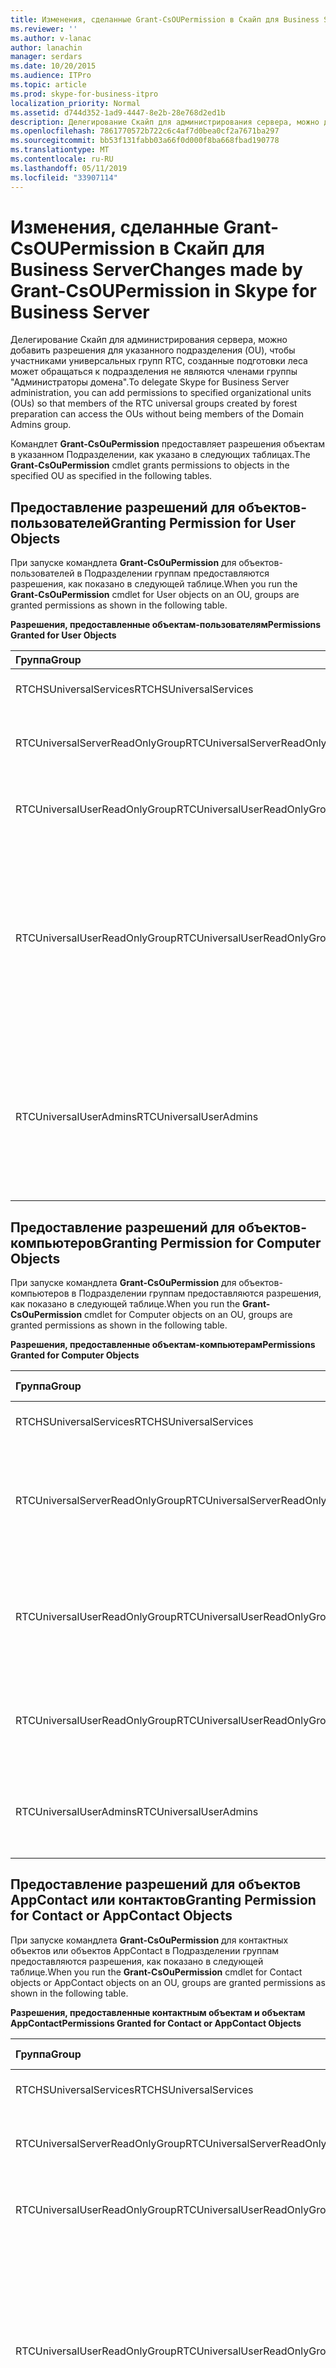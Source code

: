 ```yaml
---
title: Изменения, сделанные Grant-CsOUPermission в Скайп для Business Server
ms.reviewer: ''
ms.author: v-lanac
author: lanachin
manager: serdars
ms.date: 10/20/2015
ms.audience: ITPro
ms.topic: article
ms.prod: skype-for-business-itpro
localization_priority: Normal
ms.assetid: d744d352-1ad9-4447-8e2b-28e768d2ed1b
description: Делегирование Скайп для администрирования сервера, можно добавить разрешения для указанного подразделения (OU), чтобы участниками универсальных групп RTC, созданные подготовки леса может обращаться к подразделения не являются членами группы "Администраторы домена".
ms.openlocfilehash: 7861770572b722c6c4af7d0bea0cf2a7671ba297
ms.sourcegitcommit: bb53f131fabb03a66f0d000f8ba668fbad190778
ms.translationtype: MT
ms.contentlocale: ru-RU
ms.lasthandoff: 05/11/2019
ms.locfileid: "33907114"
---
```

# <a name="changes-made-by-grant-csoupermission-in-skype-for-business-server"></a><span data-ttu-id="ab93f-103">Изменения, сделанные Grant-CsOUPermission в Скайп для Business Server</span><span class="sxs-lookup"><span data-stu-id="ab93f-103">Changes made by Grant-CsOUPermission in Skype for Business Server</span></span>
 
<span data-ttu-id="ab93f-104">Делегирование Скайп для администрирования сервера, можно добавить разрешения для указанного подразделения (OU), чтобы участниками универсальных групп RTC, созданные подготовки леса может обращаться к подразделения не являются членами группы "Администраторы домена".</span><span class="sxs-lookup"><span data-stu-id="ab93f-104">To delegate Skype for Business Server administration, you can add permissions to specified organizational units (OUs) so that members of the RTC universal groups created by forest preparation can access the OUs without being members of the Domain Admins group.</span></span> 
  
<span data-ttu-id="ab93f-105">Командлет **Grant-CsOuPermission** предоставляет разрешения объектам в указанном Подразделении, как указано в следующих таблицах.</span><span class="sxs-lookup"><span data-stu-id="ab93f-105">The **Grant-CsOuPermission** cmdlet grants permissions to objects in the specified OU as specified in the following tables.</span></span>
  
## <a name="granting-permission-for-user-objects"></a><span data-ttu-id="ab93f-106">Предоставление разрешений для объектов-пользователей</span><span class="sxs-lookup"><span data-stu-id="ab93f-106">Granting Permission for User Objects</span></span>

<span data-ttu-id="ab93f-107">При запуске командлета **Grant-CsOuPermission** для объектов-пользователей в Подразделении группам предоставляются разрешения, как показано в следующей таблице.</span><span class="sxs-lookup"><span data-stu-id="ab93f-107">When you run the **Grant-CsOuPermission** cmdlet for User objects on an OU, groups are granted permissions as shown in the following table.</span></span>
  
<span data-ttu-id="ab93f-108">**Разрешения, предоставленные объектам-пользователям**</span><span class="sxs-lookup"><span data-stu-id="ab93f-108">**Permissions Granted for User Objects**</span></span>

|<span data-ttu-id="ab93f-109">**Группа**</span><span class="sxs-lookup"><span data-stu-id="ab93f-109">**Group**</span></span>|<span data-ttu-id="ab93f-110">**Разрешение**</span><span class="sxs-lookup"><span data-stu-id="ab93f-110">**Permission**</span></span>|<span data-ttu-id="ab93f-111">**Применимо к**</span><span class="sxs-lookup"><span data-stu-id="ab93f-111">**Applies to**</span></span>|
|:-----|:-----|:-----|
|<span data-ttu-id="ab93f-112">RTCHSUniversalServices</span><span class="sxs-lookup"><span data-stu-id="ab93f-112">RTCHSUniversalServices</span></span>  <br/> |<span data-ttu-id="ab93f-113">Репликация изменений каталога</span><span class="sxs-lookup"><span data-stu-id="ab93f-113">Replicating directory changes</span></span>  <br/> |<span data-ttu-id="ab93f-114">Только к этому объекту</span><span class="sxs-lookup"><span data-stu-id="ab93f-114">This object only</span></span>  <br/> |
|<span data-ttu-id="ab93f-115">RTCUniversalServerReadOnlyGroup</span><span class="sxs-lookup"><span data-stu-id="ab93f-115">RTCUniversalServerReadOnlyGroup</span></span>  <br/> |<span data-ttu-id="ab93f-116">Список содержимого</span><span class="sxs-lookup"><span data-stu-id="ab93f-116">List contents</span></span>  <br/> <span data-ttu-id="ab93f-117">Чтение всех свойств</span><span class="sxs-lookup"><span data-stu-id="ab93f-117">Read all properties</span></span>  <br/> <span data-ttu-id="ab93f-118">Разрешения на чтение</span><span class="sxs-lookup"><span data-stu-id="ab93f-118">Read permissions</span></span>  <br/> |<span data-ttu-id="ab93f-119">Только к этому объекту</span><span class="sxs-lookup"><span data-stu-id="ab93f-119">This object only</span></span>  <br/> |
|<span data-ttu-id="ab93f-120">RTCUniversalUserReadOnlyGroup</span><span class="sxs-lookup"><span data-stu-id="ab93f-120">RTCUniversalUserReadOnlyGroup</span></span>  <br/> |<span data-ttu-id="ab93f-121">Список содержимого</span><span class="sxs-lookup"><span data-stu-id="ab93f-121">List contents</span></span>  <br/> <span data-ttu-id="ab93f-122">Чтение всех свойств</span><span class="sxs-lookup"><span data-stu-id="ab93f-122">Read all properties</span></span>  <br/> <span data-ttu-id="ab93f-123">Разрешения на чтение</span><span class="sxs-lookup"><span data-stu-id="ab93f-123">Read permissions</span></span>  <br/> |<span data-ttu-id="ab93f-124">Только к этому объекту</span><span class="sxs-lookup"><span data-stu-id="ab93f-124">This object only</span></span>  <br/> |
|<span data-ttu-id="ab93f-125">RTCUniversalUserReadOnlyGroup</span><span class="sxs-lookup"><span data-stu-id="ab93f-125">RTCUniversalUserReadOnlyGroup</span></span>  <br/> |<span data-ttu-id="ab93f-126">Чтение RTCUserSearchPropertySet</span><span class="sxs-lookup"><span data-stu-id="ab93f-126">Read RTCUserSearchPropertySet</span></span>  <br/> <span data-ttu-id="ab93f-127">Чтение RTCUserProvisioningPropertySet</span><span class="sxs-lookup"><span data-stu-id="ab93f-127">Read RTCUserProvisioningPropertySet</span></span>  <br/> <span data-ttu-id="ab93f-128">Чтение RTCPropertySet</span><span class="sxs-lookup"><span data-stu-id="ab93f-128">Read RTCPropertySet</span></span>  <br/> <span data-ttu-id="ab93f-129">Чтение Public-Information</span><span class="sxs-lookup"><span data-stu-id="ab93f-129">Read Public-Information</span></span>  <br/> <span data-ttu-id="ab93f-130">Чтение General-Information</span><span class="sxs-lookup"><span data-stu-id="ab93f-130">Read General-Information</span></span>  <br/> <span data-ttu-id="ab93f-131">Чтение ограничения учетной записи пользователя</span><span class="sxs-lookup"><span data-stu-id="ab93f-131">Read User-Account-Restrictions</span></span>  <br/> |<span data-ttu-id="ab93f-132">К дочерним объектам пользователей</span><span class="sxs-lookup"><span data-stu-id="ab93f-132">Descendant User objects</span></span>  <br/> |
|<span data-ttu-id="ab93f-133">RTCUniversalUserAdmins</span><span class="sxs-lookup"><span data-stu-id="ab93f-133">RTCUniversalUserAdmins</span></span>  <br/> |<span data-ttu-id="ab93f-134">Запись RTCUserSearchPropertySet</span><span class="sxs-lookup"><span data-stu-id="ab93f-134">Write RTCUserSearchPropertySet</span></span>  <br/> <span data-ttu-id="ab93f-135">Запись msExchUCVoiceMailSettings</span><span class="sxs-lookup"><span data-stu-id="ab93f-135">Write msExchUCVoiceMailSettings</span></span>  <br/> <span data-ttu-id="ab93f-136">Запись RTCUserProvisioningPropertySet</span><span class="sxs-lookup"><span data-stu-id="ab93f-136">Write RTCUserProvisioningPropertySet</span></span>  <br/> <span data-ttu-id="ab93f-137">Запись RTCPropertySet</span><span class="sxs-lookup"><span data-stu-id="ab93f-137">Write RTCPropertySet</span></span>  <br/> <span data-ttu-id="ab93f-138">Запись proxyAddresses</span><span class="sxs-lookup"><span data-stu-id="ab93f-138">Write proxyAddresses</span></span>  <br/> |<span data-ttu-id="ab93f-139">К дочерним объектам пользователей</span><span class="sxs-lookup"><span data-stu-id="ab93f-139">Descendant User objects</span></span>  <br/> |
   
## <a name="granting-permission-for-computer-objects"></a><span data-ttu-id="ab93f-140">Предоставление разрешений для объектов-компьютеров</span><span class="sxs-lookup"><span data-stu-id="ab93f-140">Granting Permission for Computer Objects</span></span>

<span data-ttu-id="ab93f-141">При запуске командлета **Grant-CsOuPermission** для объектов-компьютеров в Подразделении группам предоставляются разрешения, как показано в следующей таблице.</span><span class="sxs-lookup"><span data-stu-id="ab93f-141">When you run the **Grant-CsOuPermission** cmdlet for Computer objects on an OU, groups are granted permissions as shown in the following table.</span></span>
  
<span data-ttu-id="ab93f-142">**Разрешения, предоставленные объектам-компьютерам**</span><span class="sxs-lookup"><span data-stu-id="ab93f-142">**Permissions Granted for Computer Objects**</span></span>

|<span data-ttu-id="ab93f-143">**Группа**</span><span class="sxs-lookup"><span data-stu-id="ab93f-143">**Group**</span></span>|<span data-ttu-id="ab93f-144">**Разрешение**</span><span class="sxs-lookup"><span data-stu-id="ab93f-144">**Permission**</span></span>|<span data-ttu-id="ab93f-145">**Применимо к**</span><span class="sxs-lookup"><span data-stu-id="ab93f-145">**Applies to**</span></span>|
|:-----|:-----|:-----|
|<span data-ttu-id="ab93f-146">RTCHSUniversalServices</span><span class="sxs-lookup"><span data-stu-id="ab93f-146">RTCHSUniversalServices</span></span>  <br/> |<span data-ttu-id="ab93f-147">Репликация изменений каталога</span><span class="sxs-lookup"><span data-stu-id="ab93f-147">Replicating directory changes</span></span>  <br/> |<span data-ttu-id="ab93f-148">Только к этому объекту</span><span class="sxs-lookup"><span data-stu-id="ab93f-148">This object only</span></span>  <br/> |
|<span data-ttu-id="ab93f-149">RTCUniversalServerReadOnlyGroup</span><span class="sxs-lookup"><span data-stu-id="ab93f-149">RTCUniversalServerReadOnlyGroup</span></span>  <br/> |<span data-ttu-id="ab93f-150">Список содержимого</span><span class="sxs-lookup"><span data-stu-id="ab93f-150">List contents</span></span>  <br/> <span data-ttu-id="ab93f-151">Чтение всех свойств</span><span class="sxs-lookup"><span data-stu-id="ab93f-151">Read all properties</span></span>  <br/> <span data-ttu-id="ab93f-152">Разрешения на чтение</span><span class="sxs-lookup"><span data-stu-id="ab93f-152">Read permissions</span></span>  <br/> |<span data-ttu-id="ab93f-153">Только к этому объекту</span><span class="sxs-lookup"><span data-stu-id="ab93f-153">This object only</span></span>  <br/> |
|<span data-ttu-id="ab93f-154">RTCUniversalUserReadOnlyGroup</span><span class="sxs-lookup"><span data-stu-id="ab93f-154">RTCUniversalUserReadOnlyGroup</span></span>  <br/> |<span data-ttu-id="ab93f-155">Список содержимого</span><span class="sxs-lookup"><span data-stu-id="ab93f-155">List contents</span></span>  <br/> <span data-ttu-id="ab93f-156">Чтение всех свойств</span><span class="sxs-lookup"><span data-stu-id="ab93f-156">Read all properties</span></span>  <br/> <span data-ttu-id="ab93f-157">Разрешения на чтение</span><span class="sxs-lookup"><span data-stu-id="ab93f-157">Read permissions</span></span>  <br/> |<span data-ttu-id="ab93f-158">Только к этому объекту</span><span class="sxs-lookup"><span data-stu-id="ab93f-158">This object only</span></span>  <br/> |
|<span data-ttu-id="ab93f-159">RTCUniversalUserReadOnlyGroup</span><span class="sxs-lookup"><span data-stu-id="ab93f-159">RTCUniversalUserReadOnlyGroup</span></span>  <br/> |<span data-ttu-id="ab93f-160">Чтение Public-Information</span><span class="sxs-lookup"><span data-stu-id="ab93f-160">Read Public-Information</span></span>  <br/> <span data-ttu-id="ab93f-161">Чтение проверенные DNS-имени узла</span><span class="sxs-lookup"><span data-stu-id="ab93f-161">Read Validated-DNS-Host-Name</span></span>  <br/> |<span data-ttu-id="ab93f-162">Объектам-потомкам Computer</span><span class="sxs-lookup"><span data-stu-id="ab93f-162">Descendant Computer objects</span></span>  <br/> |
|<span data-ttu-id="ab93f-163">RTCUniversalUserAdmins</span><span class="sxs-lookup"><span data-stu-id="ab93f-163">RTCUniversalUserAdmins</span></span>  <br/> |<span data-ttu-id="ab93f-164">Чтение Public-Information</span><span class="sxs-lookup"><span data-stu-id="ab93f-164">Read Public-Information</span></span>  <br/> <span data-ttu-id="ab93f-165">Чтение проверенные DNS-имени узла</span><span class="sxs-lookup"><span data-stu-id="ab93f-165">Read Validated-DNS-Host-Name</span></span>  <br/> |<span data-ttu-id="ab93f-166">Объектам-потомкам Computer</span><span class="sxs-lookup"><span data-stu-id="ab93f-166">Descendant Computer objects</span></span>  <br/> |
   
## <a name="granting-permission-for-contact-or-appcontact-objects"></a><span data-ttu-id="ab93f-167">Предоставление разрешений для объектов AppContact или контактов</span><span class="sxs-lookup"><span data-stu-id="ab93f-167">Granting Permission for Contact or AppContact Objects</span></span>

<span data-ttu-id="ab93f-168">При запуске командлета **Grant-CsOuPermission** для контактных объектов или объектов AppContact в Подразделении группам предоставляются разрешения, как показано в следующей таблице.</span><span class="sxs-lookup"><span data-stu-id="ab93f-168">When you run the **Grant-CsOuPermission** cmdlet for Contact objects or AppContact objects on an OU, groups are granted permissions as shown in the following table.</span></span>
  
<span data-ttu-id="ab93f-169">**Разрешения, предоставленные контактным объектам и объектам AppContact**</span><span class="sxs-lookup"><span data-stu-id="ab93f-169">**Permissions Granted for Contact or AppContact Objects**</span></span>

|<span data-ttu-id="ab93f-170">**Группа**</span><span class="sxs-lookup"><span data-stu-id="ab93f-170">**Group**</span></span>|<span data-ttu-id="ab93f-171">**Разрешение**</span><span class="sxs-lookup"><span data-stu-id="ab93f-171">**Permission**</span></span>|<span data-ttu-id="ab93f-172">**Применимо к**</span><span class="sxs-lookup"><span data-stu-id="ab93f-172">**Applies to**</span></span>|
|:-----|:-----|:-----|
|<span data-ttu-id="ab93f-173">RTCHSUniversalServices</span><span class="sxs-lookup"><span data-stu-id="ab93f-173">RTCHSUniversalServices</span></span>  <br/> |<span data-ttu-id="ab93f-174">Репликация изменений каталога</span><span class="sxs-lookup"><span data-stu-id="ab93f-174">Replicating directory changes</span></span>  <br/> |<span data-ttu-id="ab93f-175">Только к этому объекту</span><span class="sxs-lookup"><span data-stu-id="ab93f-175">This object only</span></span>  <br/> |
|<span data-ttu-id="ab93f-176">RTCUniversalServerReadOnlyGroup</span><span class="sxs-lookup"><span data-stu-id="ab93f-176">RTCUniversalServerReadOnlyGroup</span></span>  <br/> |<span data-ttu-id="ab93f-177">Список содержимого</span><span class="sxs-lookup"><span data-stu-id="ab93f-177">List contents</span></span>  <br/> <span data-ttu-id="ab93f-178">Чтение всех свойств</span><span class="sxs-lookup"><span data-stu-id="ab93f-178">Read all properties</span></span>  <br/> <span data-ttu-id="ab93f-179">Разрешения на чтение</span><span class="sxs-lookup"><span data-stu-id="ab93f-179">Read permissions</span></span>  <br/> |<span data-ttu-id="ab93f-180">Только к этому объекту</span><span class="sxs-lookup"><span data-stu-id="ab93f-180">This object only</span></span>  <br/> |
|<span data-ttu-id="ab93f-181">RTCUniversalUserReadOnlyGroup</span><span class="sxs-lookup"><span data-stu-id="ab93f-181">RTCUniversalUserReadOnlyGroup</span></span>  <br/> |<span data-ttu-id="ab93f-182">Список содержимого</span><span class="sxs-lookup"><span data-stu-id="ab93f-182">List contents</span></span>  <br/> <span data-ttu-id="ab93f-183">Чтение всех свойств</span><span class="sxs-lookup"><span data-stu-id="ab93f-183">Read all properties</span></span>  <br/> <span data-ttu-id="ab93f-184">Разрешения на чтение</span><span class="sxs-lookup"><span data-stu-id="ab93f-184">Read permissions</span></span>  <br/> |<span data-ttu-id="ab93f-185">Только к этому объекту</span><span class="sxs-lookup"><span data-stu-id="ab93f-185">This object only</span></span>  <br/> |
|<span data-ttu-id="ab93f-186">RTCUniversalUserReadOnlyGroup</span><span class="sxs-lookup"><span data-stu-id="ab93f-186">RTCUniversalUserReadOnlyGroup</span></span>  <br/> |<span data-ttu-id="ab93f-187">Чтение RTCUserSearchPropertySet</span><span class="sxs-lookup"><span data-stu-id="ab93f-187">Read RTCUserSearchPropertySet</span></span>  <br/> <span data-ttu-id="ab93f-188">Чтение RTCUserProvisioningPropertySet</span><span class="sxs-lookup"><span data-stu-id="ab93f-188">Read RTCUserProvisioningPropertySet</span></span>  <br/> <span data-ttu-id="ab93f-189">Чтение RTCPropertySet</span><span class="sxs-lookup"><span data-stu-id="ab93f-189">Read RTCPropertySet</span></span>  <br/> <span data-ttu-id="ab93f-190">Чтение Public-Information</span><span class="sxs-lookup"><span data-stu-id="ab93f-190">Read Public-Information</span></span>  <br/> <span data-ttu-id="ab93f-191">Чтение General-Information</span><span class="sxs-lookup"><span data-stu-id="ab93f-191">Read General-Information</span></span>  <br/> <span data-ttu-id="ab93f-192">Чтение Personal-Information</span><span class="sxs-lookup"><span data-stu-id="ab93f-192">Read Personal-Information</span></span>  <br/> <span data-ttu-id="ab93f-193">Чтение ограничения учетной записи пользователя</span><span class="sxs-lookup"><span data-stu-id="ab93f-193">Read User-Account-Restrictions</span></span>  <br/> |<span data-ttu-id="ab93f-194">К дочерним контактным объектам</span><span class="sxs-lookup"><span data-stu-id="ab93f-194">Descendant Contact objects</span></span>  <br/> |
|<span data-ttu-id="ab93f-195">RTCUniversalUserAdmins</span><span class="sxs-lookup"><span data-stu-id="ab93f-195">RTCUniversalUserAdmins</span></span>  <br/> |<span data-ttu-id="ab93f-196">Запись RTCUserSearchPropertySet</span><span class="sxs-lookup"><span data-stu-id="ab93f-196">Write RTCUserSearchPropertySet</span></span>  <br/> <span data-ttu-id="ab93f-197">Запись otherIpPhone</span><span class="sxs-lookup"><span data-stu-id="ab93f-197">Write otherIpPhone</span></span>  <br/> <span data-ttu-id="ab93f-198">Запись displayName</span><span class="sxs-lookup"><span data-stu-id="ab93f-198">Write displayName</span></span>  <br/> <span data-ttu-id="ab93f-199">Запись description</span><span class="sxs-lookup"><span data-stu-id="ab93f-199">Write description</span></span>  <br/> <span data-ttu-id="ab93f-200">Запись telephoneNumber</span><span class="sxs-lookup"><span data-stu-id="ab93f-200">Write telephoneNumber</span></span>  <br/> <span data-ttu-id="ab93f-201">Запись msExchUCVoiceMailSettings</span><span class="sxs-lookup"><span data-stu-id="ab93f-201">Write msExchUCVoiceMailSettings</span></span>  <br/> <span data-ttu-id="ab93f-202">Запись RTCUserProvisioningPropertySet</span><span class="sxs-lookup"><span data-stu-id="ab93f-202">Write RTCUserProvisioningPropertySet</span></span>  <br/> <span data-ttu-id="ab93f-203">Запись RTCPropertySet</span><span class="sxs-lookup"><span data-stu-id="ab93f-203">Write RTCPropertySet</span></span>  <br/> <span data-ttu-id="ab93f-204">Запись proxyAddresses</span><span class="sxs-lookup"><span data-stu-id="ab93f-204">Write proxyAddresses</span></span>  <br/> |<span data-ttu-id="ab93f-205">К дочерним контактным объектам</span><span class="sxs-lookup"><span data-stu-id="ab93f-205">Descendant Contact objects</span></span>  <br/> |
   
## <a name="granting-permission-for-device-objects"></a><span data-ttu-id="ab93f-206">Предоставление разрешений для объектов-устройств</span><span class="sxs-lookup"><span data-stu-id="ab93f-206">Granting Permission for Device Objects</span></span>

<span data-ttu-id="ab93f-207">При запуске командлета **Grant-CsOuPermission** для объектов-устройств в Подразделении группам предоставляются разрешения, как показано в следующей таблице.</span><span class="sxs-lookup"><span data-stu-id="ab93f-207">When you run the **Grant-CsOuPermission** cmdlet for Device objects on an OU, groups are granted permissions as shown in the following table.</span></span>
  
<span data-ttu-id="ab93f-208">**Разрешения, предоставленные объектам-устройствам**</span><span class="sxs-lookup"><span data-stu-id="ab93f-208">**Permissions Granted for Device Objects**</span></span>

|<span data-ttu-id="ab93f-209">**Группа**</span><span class="sxs-lookup"><span data-stu-id="ab93f-209">**Group**</span></span>|<span data-ttu-id="ab93f-210">**Разрешение**</span><span class="sxs-lookup"><span data-stu-id="ab93f-210">**Permission**</span></span>|<span data-ttu-id="ab93f-211">**Применимо к**</span><span class="sxs-lookup"><span data-stu-id="ab93f-211">**Applies to**</span></span>|
|:-----|:-----|:-----|
|<span data-ttu-id="ab93f-212">RTCHSUniversalServices</span><span class="sxs-lookup"><span data-stu-id="ab93f-212">RTCHSUniversalServices</span></span>  <br/> |<span data-ttu-id="ab93f-213">Репликация изменений каталога</span><span class="sxs-lookup"><span data-stu-id="ab93f-213">Replicating directory changes</span></span>  <br/> |<span data-ttu-id="ab93f-214">Только к этому объекту</span><span class="sxs-lookup"><span data-stu-id="ab93f-214">This object only</span></span>  <br/> |
|<span data-ttu-id="ab93f-215">RTCUniversalServerReadOnlyGroup</span><span class="sxs-lookup"><span data-stu-id="ab93f-215">RTCUniversalServerReadOnlyGroup</span></span>  <br/> |<span data-ttu-id="ab93f-216">Список содержимого</span><span class="sxs-lookup"><span data-stu-id="ab93f-216">List contents</span></span>  <br/> <span data-ttu-id="ab93f-217">Чтение всех свойств</span><span class="sxs-lookup"><span data-stu-id="ab93f-217">Read all properties</span></span>  <br/> <span data-ttu-id="ab93f-218">Разрешения на чтение</span><span class="sxs-lookup"><span data-stu-id="ab93f-218">Read permissions</span></span>  <br/> |<span data-ttu-id="ab93f-219">Только к этому объекту</span><span class="sxs-lookup"><span data-stu-id="ab93f-219">This object only</span></span>  <br/> |
|<span data-ttu-id="ab93f-220">RTCUniversalUserReadOnlyGroup</span><span class="sxs-lookup"><span data-stu-id="ab93f-220">RTCUniversalUserReadOnlyGroup</span></span>  <br/> |<span data-ttu-id="ab93f-221">Список содержимого</span><span class="sxs-lookup"><span data-stu-id="ab93f-221">List contents</span></span>  <br/> <span data-ttu-id="ab93f-222">Чтение всех свойств</span><span class="sxs-lookup"><span data-stu-id="ab93f-222">Read all properties</span></span>  <br/> <span data-ttu-id="ab93f-223">Разрешения на чтение</span><span class="sxs-lookup"><span data-stu-id="ab93f-223">Read permissions</span></span>  <br/> |<span data-ttu-id="ab93f-224">Только к этому объекту</span><span class="sxs-lookup"><span data-stu-id="ab93f-224">This object only</span></span>  <br/> |
|<span data-ttu-id="ab93f-225">RTCUniversalUserReadOnlyGroup</span><span class="sxs-lookup"><span data-stu-id="ab93f-225">RTCUniversalUserReadOnlyGroup</span></span>  <br/> |<span data-ttu-id="ab93f-226">Чтение RTCUserSearchPropertySet</span><span class="sxs-lookup"><span data-stu-id="ab93f-226">Read RTCUserSearchPropertySet</span></span>  <br/> <span data-ttu-id="ab93f-227">Чтение RTCUserProvisioningPropertySet</span><span class="sxs-lookup"><span data-stu-id="ab93f-227">Read RTCUserProvisioningPropertySet</span></span>  <br/> <span data-ttu-id="ab93f-228">Чтение RTCPropertySet</span><span class="sxs-lookup"><span data-stu-id="ab93f-228">Read RTCPropertySet</span></span>  <br/> <span data-ttu-id="ab93f-229">Чтение Public-Information</span><span class="sxs-lookup"><span data-stu-id="ab93f-229">Read Public-Information</span></span>  <br/> <span data-ttu-id="ab93f-230">Чтение Personal-Information</span><span class="sxs-lookup"><span data-stu-id="ab93f-230">Read Personal-Information</span></span>  <br/> <span data-ttu-id="ab93f-231">Чтение General-Information</span><span class="sxs-lookup"><span data-stu-id="ab93f-231">Read General-Information</span></span>  <br/> <span data-ttu-id="ab93f-232">Чтение ограничения учетной записи пользователя</span><span class="sxs-lookup"><span data-stu-id="ab93f-232">Read User-Account-Restrictions</span></span>  <br/> |<span data-ttu-id="ab93f-233">К дочерним контактным объектам</span><span class="sxs-lookup"><span data-stu-id="ab93f-233">Descendant Contact objects</span></span>  <br/> |
|<span data-ttu-id="ab93f-234">RTCUniversalUserAdmins</span><span class="sxs-lookup"><span data-stu-id="ab93f-234">RTCUniversalUserAdmins</span></span>  <br/> |<span data-ttu-id="ab93f-235">Создание дочернего объекта</span><span class="sxs-lookup"><span data-stu-id="ab93f-235">Create child</span></span>  <br/> <span data-ttu-id="ab93f-236">Удаление дочернего объекта</span><span class="sxs-lookup"><span data-stu-id="ab93f-236">Delete child</span></span>  <br/> <span data-ttu-id="ab93f-237">Удаление дерева</span><span class="sxs-lookup"><span data-stu-id="ab93f-237">Delete tree</span></span>  <br/> |<span data-ttu-id="ab93f-238">Контакт</span><span class="sxs-lookup"><span data-stu-id="ab93f-238">Contact</span></span>  <br/> |
|<span data-ttu-id="ab93f-239">RTCUniversalUserAdmins</span><span class="sxs-lookup"><span data-stu-id="ab93f-239">RTCUniversalUserAdmins</span></span>  <br/> |<span data-ttu-id="ab93f-240">Запись displayName</span><span class="sxs-lookup"><span data-stu-id="ab93f-240">Write displayName</span></span>  <br/> <span data-ttu-id="ab93f-241">Запись description</span><span class="sxs-lookup"><span data-stu-id="ab93f-241">Write description</span></span>  <br/> <span data-ttu-id="ab93f-242">Запись telephoneNumber</span><span class="sxs-lookup"><span data-stu-id="ab93f-242">Write telephoneNumber</span></span>  <br/> |<span data-ttu-id="ab93f-243">К дочерним объектам пользователей</span><span class="sxs-lookup"><span data-stu-id="ab93f-243">Descendant User objects</span></span>  <br/> |
|<span data-ttu-id="ab93f-244">RTCUniversalUserAdmins</span><span class="sxs-lookup"><span data-stu-id="ab93f-244">RTCUniversalUserAdmins</span></span>  <br/> |<span data-ttu-id="ab93f-245">Запись RTCUserSearchPropertySet</span><span class="sxs-lookup"><span data-stu-id="ab93f-245">Write RTCUserSearchPropertySet</span></span>  <br/> <span data-ttu-id="ab93f-246">Запись otherIpPhone</span><span class="sxs-lookup"><span data-stu-id="ab93f-246">Write otherIpPhone</span></span>  <br/> <span data-ttu-id="ab93f-247">Запись displayName</span><span class="sxs-lookup"><span data-stu-id="ab93f-247">Write displayName</span></span>  <br/> <span data-ttu-id="ab93f-248">Запись description</span><span class="sxs-lookup"><span data-stu-id="ab93f-248">Write description</span></span>  <br/> <span data-ttu-id="ab93f-249">Запись telephoneNumber</span><span class="sxs-lookup"><span data-stu-id="ab93f-249">Write telephoneNumber</span></span>  <br/> <span data-ttu-id="ab93f-250">Запись msExchUCVoiceMailSettings</span><span class="sxs-lookup"><span data-stu-id="ab93f-250">Write msExchUCVoiceMailSettings</span></span>  <br/> <span data-ttu-id="ab93f-251">Запись RTCUserProvisioningPropertySet</span><span class="sxs-lookup"><span data-stu-id="ab93f-251">Write RTCUserProvisioningPropertySet</span></span>  <br/> <span data-ttu-id="ab93f-252">Запись RTCPropertySet</span><span class="sxs-lookup"><span data-stu-id="ab93f-252">Write RTCPropertySet</span></span>  <br/> <span data-ttu-id="ab93f-253">Запись proxyAddresses</span><span class="sxs-lookup"><span data-stu-id="ab93f-253">Write proxyAddresses</span></span>  <br/> |<span data-ttu-id="ab93f-254">К дочерним контактным объектам</span><span class="sxs-lookup"><span data-stu-id="ab93f-254">Descendant Contact objects</span></span>  <br/> |
   
## <a name="granting-permission-for-inetorgperson-objects"></a><span data-ttu-id="ab93f-255">Предоставление разрешений для объектов InetOrgPerson</span><span class="sxs-lookup"><span data-stu-id="ab93f-255">Granting Permission for InetOrgPerson Objects</span></span>

<span data-ttu-id="ab93f-256">При запуске командлета **Grant-CsOuPermission** для объектов InetOrgPerson в Подразделении группам предоставляются разрешения, как показано в следующей таблице.</span><span class="sxs-lookup"><span data-stu-id="ab93f-256">When you run the **Grant-CsOuPermission** cmdlet for InetOrgPerson objects on an OU, groups are granted permissions as shown in the following table.</span></span>
  
<span data-ttu-id="ab93f-257">**Разрешения, предоставленные объектам InetOrgPerson**</span><span class="sxs-lookup"><span data-stu-id="ab93f-257">**Permissions Granted for InetOrgPerson Objects**</span></span>

|<span data-ttu-id="ab93f-258">**Группа**</span><span class="sxs-lookup"><span data-stu-id="ab93f-258">**Group**</span></span>|<span data-ttu-id="ab93f-259">**Разрешение**</span><span class="sxs-lookup"><span data-stu-id="ab93f-259">**Permission**</span></span>|<span data-ttu-id="ab93f-260">**Применимо к**</span><span class="sxs-lookup"><span data-stu-id="ab93f-260">**Applies to**</span></span>|
|:-----|:-----|:-----|
|<span data-ttu-id="ab93f-261">RTCHSUniversalServices</span><span class="sxs-lookup"><span data-stu-id="ab93f-261">RTCHSUniversalServices</span></span>  <br/> |<span data-ttu-id="ab93f-262">Репликация изменений каталога</span><span class="sxs-lookup"><span data-stu-id="ab93f-262">Replicating directory changes</span></span>  <br/> |<span data-ttu-id="ab93f-263">Только к этому объекту</span><span class="sxs-lookup"><span data-stu-id="ab93f-263">This object only</span></span>  <br/> |
|<span data-ttu-id="ab93f-264">RTCUniversalServerReadOnlyGroup</span><span class="sxs-lookup"><span data-stu-id="ab93f-264">RTCUniversalServerReadOnlyGroup</span></span>  <br/> |<span data-ttu-id="ab93f-265">Список содержимого</span><span class="sxs-lookup"><span data-stu-id="ab93f-265">List contents</span></span>  <br/> <span data-ttu-id="ab93f-266">Чтение всех свойств</span><span class="sxs-lookup"><span data-stu-id="ab93f-266">Read all properties</span></span>  <br/> <span data-ttu-id="ab93f-267">Разрешения на чтение</span><span class="sxs-lookup"><span data-stu-id="ab93f-267">Read permissions</span></span>  <br/> |<span data-ttu-id="ab93f-268">Только к этому объекту</span><span class="sxs-lookup"><span data-stu-id="ab93f-268">This object only</span></span>  <br/> |
|<span data-ttu-id="ab93f-269">RTCUniversalUserReadOnlyGroup</span><span class="sxs-lookup"><span data-stu-id="ab93f-269">RTCUniversalUserReadOnlyGroup</span></span>  <br/> |<span data-ttu-id="ab93f-270">Список содержимого</span><span class="sxs-lookup"><span data-stu-id="ab93f-270">List contents</span></span>  <br/> <span data-ttu-id="ab93f-271">Чтение всех свойств</span><span class="sxs-lookup"><span data-stu-id="ab93f-271">Read all properties</span></span>  <br/> <span data-ttu-id="ab93f-272">Разрешения на чтение</span><span class="sxs-lookup"><span data-stu-id="ab93f-272">Read permissions</span></span>  <br/> |<span data-ttu-id="ab93f-273">Только к этому объекту</span><span class="sxs-lookup"><span data-stu-id="ab93f-273">This object only</span></span>  <br/> |
|<span data-ttu-id="ab93f-274">RTCUniversalUserReadOnlyGroup</span><span class="sxs-lookup"><span data-stu-id="ab93f-274">RTCUniversalUserReadOnlyGroup</span></span>  <br/> |<span data-ttu-id="ab93f-275">Чтение RTCUserSearchPropertySet</span><span class="sxs-lookup"><span data-stu-id="ab93f-275">Read RTCUserSearchPropertySet</span></span>  <br/> <span data-ttu-id="ab93f-276">Чтение RTCUserProvisioningPropertySet</span><span class="sxs-lookup"><span data-stu-id="ab93f-276">Read RTCUserProvisioningPropertySet</span></span>  <br/> <span data-ttu-id="ab93f-277">Чтение RTCPropertySet</span><span class="sxs-lookup"><span data-stu-id="ab93f-277">Read RTCPropertySet</span></span>  <br/> <span data-ttu-id="ab93f-278">Чтение Personal-Information</span><span class="sxs-lookup"><span data-stu-id="ab93f-278">Read Personal-Information</span></span>  <br/> <span data-ttu-id="ab93f-279">Чтение Public-Information</span><span class="sxs-lookup"><span data-stu-id="ab93f-279">Read Public-Information</span></span>  <br/> <span data-ttu-id="ab93f-280">Чтение General-Information</span><span class="sxs-lookup"><span data-stu-id="ab93f-280">Read General-Information</span></span>  <br/> <span data-ttu-id="ab93f-281">Чтение ограничения учетной записи пользователя</span><span class="sxs-lookup"><span data-stu-id="ab93f-281">Read User-Account-Restrictions</span></span>  <br/> |<span data-ttu-id="ab93f-282">К дочерним объектам InetOrgPerson</span><span class="sxs-lookup"><span data-stu-id="ab93f-282">Descendant inetOrgPerson objects</span></span>  <br/> |
|<span data-ttu-id="ab93f-283">RTCUniversalUserAdmins</span><span class="sxs-lookup"><span data-stu-id="ab93f-283">RTCUniversalUserAdmins</span></span>  <br/> |<span data-ttu-id="ab93f-284">Запись RTCUserSearchPropertySet</span><span class="sxs-lookup"><span data-stu-id="ab93f-284">Write RTCUserSearchPropertySet</span></span>  <br/> <span data-ttu-id="ab93f-285">Запись RTCUserProvisioningPropertySet</span><span class="sxs-lookup"><span data-stu-id="ab93f-285">Write RTCUserProvisioningPropertySet</span></span>  <br/> <span data-ttu-id="ab93f-286">Запись RTCPropertySet</span><span class="sxs-lookup"><span data-stu-id="ab93f-286">Write RTCPropertySet</span></span>  <br/> <span data-ttu-id="ab93f-287">Запись proxyAddresses</span><span class="sxs-lookup"><span data-stu-id="ab93f-287">Write proxyAddresses</span></span>  <br/> |<span data-ttu-id="ab93f-288">К дочерним объектам InetOrgPerson</span><span class="sxs-lookup"><span data-stu-id="ab93f-288">Descendant inetOrgPerson objects</span></span>  <br/> |
   

